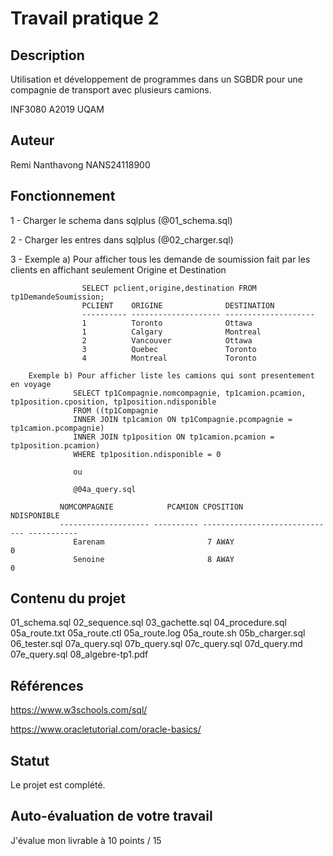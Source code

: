    # Travail pratique 2

   ## Description

   Utilisation et développement de programmes dans un SGBDR pour une compagnie de transport avec plusieurs camions.

   INF3080 A2019 UQAM

   ## Auteur

   Remi Nanthavong NANS24118900

   ## Fonctionnement

   1 - Charger le schema dans sqlplus (@01_schema.sql)
   
   2 - Charger les entres dans sqlplus (@02_charger.sql)
   
   3 -  Exemple a) Pour afficher tous les demande de soumission fait par les clients en affichant seulement Origine et Destination
                  
                    SELECT pclient,origine,destination FROM tp1DemandeSoumission;
                    PCLIENT    ORIGINE              DESTINATION
                    ---------- -------------------- --------------------
                    1          Toronto              Ottawa
                    1          Calgary              Montreal
                    2          Vancouver            Ottawa
                    3          Quebec               Toronto
                    4          Montreal             Toronto
                    
        Exemple b) Pour afficher liste les camions qui sont presentement en voyage
                  SELECT tp1Compagnie.nomcompagnie, tp1camion.pcamion, tp1position.cposition, tp1position.ndisponible 
                  FROM ((tp1Compagnie
                  INNER JOIN tp1camion ON tp1Compagnie.pcompagnie = tp1camion.pcompagnie)
                  INNER JOIN tp1position ON tp1camion.pcamion = tp1position.pcamion)
                  WHERE tp1position.ndisponible = 0
                  
                  ou
                  
                  @04a_query.sql

               NOMCOMPAGNIE            PCAMION CPOSITION                      NDISPONIBLE
               -------------------- ---------- ------------------------------ -----------
                  Earenam                       7 AWAY                                     0
                  Senoine                       8 AWAY                                     0


   ## Contenu du projet

   01_schema.sql
   02_sequence.sql
   03_gachette.sql
   04_procedure.sql
   05a_route.txt
   05a_route.ctl
   05a_route.log
   05a_route.sh
   05b_charger.sql
   06_tester.sql
   07a_query.sql
   07b_query.sql
   07c_query.sql
   07d_query.md
   07e_query.sql
   08_algebre-tp1.pdf

   ## Références

  https://www.w3schools.com/sql/
  
  https://www.oracletutorial.com/oracle-basics/

   ## Statut

   Le projet est complété.
   
   ## Auto-évaluation de votre travail
   
   J'évalue mon livrable à 10 points / 15
